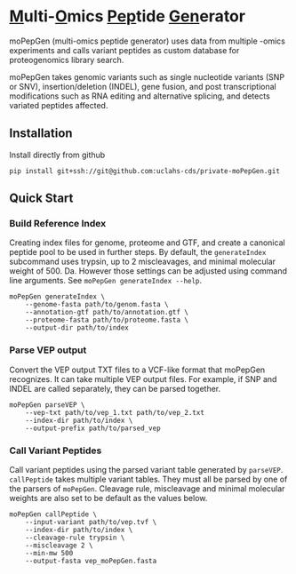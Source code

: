 # <u>M</u>ulti-<u>O</u>mics <u>Pep</u>tide <u>Gen</u>erator

moPepGen (multi-omics peptide generator) uses data from multiple -omics experiments and calls variant peptides as custom database for proteogenomics library search.

moPepGen takes genomic variants such as single nucleotide variants (SNP or SNV), insertion/deletion (INDEL), gene fusion, and post transcriptional modifications such as RNA editing and alternative splicing, and detects variated peptides affected. 

## Installation

Install directly from github

```
pip install git+ssh://git@github.com:uclahs-cds/private-moPepGen.git
```

## Quick Start

### Build Reference Index

Creating index files for genome, proteome and GTF, and create a canonical peptide pool to be used in further steps. By default, the `generateIndex` subcommand uses trypsin, up to 2 miscleavages, and minimal molecular weight of 500. Da. However those settings can be adjusted using command line arguments. See `moPepGen generateIndex --help`.

```
moPepGen generateIndex \
    --genome-fasta path/to/genom.fasta \
    --annotation-gtf path/to/annotation.gtf \
    --proteome-fasta path/to/proteome.fasta \
    --output-dir path/to/index
```

### Parse VEP output

Convert the VEP output TXT files to a VCF-like format that moPepGen recognizes. It can take multiple VEP output files. For example, if SNP and INDEL are called separately, they can be parsed together.

```
moPepGen parseVEP \
    --vep-txt path/to/vep_1.txt path/to/vep_2.txt
    --index-dir path/to/index \
    --output-prefix path/to/parsed_vep
```

### Call Variant Peptides

Call variant peptides using the parsed variant table generated by `parseVEP`. `callPeptide` takes multiple variant tables. They must all be parsed by one of the parsers of `moPepGen`. Cleavage rule, miscleavage and minimal molecular weights are also set to be default as the values below.

```
moPepGen callPeptide \
    --input-variant path/to/vep.tvf \
    --index-dir path/to/index \
    --cleavage-rule trypsin \
    --miscleavage 2 \
    --min-mw 500  
    --output-fasta vep_moPepGen.fasta
```
